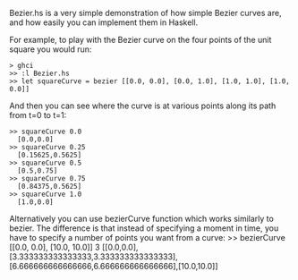 Bezier.hs is a very simple demonstration of how simple Bezier curves are, and how
easily you can implement them in Haskell.

For example, to play with the Bezier curve on the four points of the unit square you would run:

    > ghci
    >> :l Bezier.hs
    >> let squareCurve = bezier [[0.0, 0.0], [0.0, 1.0], [1.0, 1.0], [1.0, 0.0]]

And then you can see where the curve is at various points along its
path from t=0 to t=1:

    >> squareCurve 0.0
      [0.0,0.0]
    >> squareCurve 0.25
      [0.15625,0.5625]
    >> squareCurve 0.5
      [0.5,0.75]
    >> squareCurve 0.75
      [0.84375,0.5625]
    >> squareCurve 1.0
      [1.0,0.0]

Alternatively you can use bezierCurve function which works similarly to bezier.
The difference is that instead of specifying a moment in time, you have to specify a number
of points you want from a curve:
    >> bezierCurve [[0.0, 0.0], [10.0, 10.0]] 3
      [[0.0,0.0],[3.333333333333333,3.333333333333333],[6.666666666666666,6.666666666666666],[10.0,10.0]]